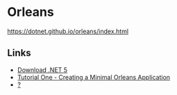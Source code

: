 # Orleans

https://dotnet.github.io/orleans/index.html

## Links

- [Download .NET 5](https://dotnet.microsoft.com/download/dotnet/5.0)
- [Tutorial One - Creating a Minimal Orleans Application](http://dotnet.github.io/orleans/Documentation/tutorials_and_samples/tutorial_1.html)
- [?](https://aka.ms/msbuild/developerpacks/)
